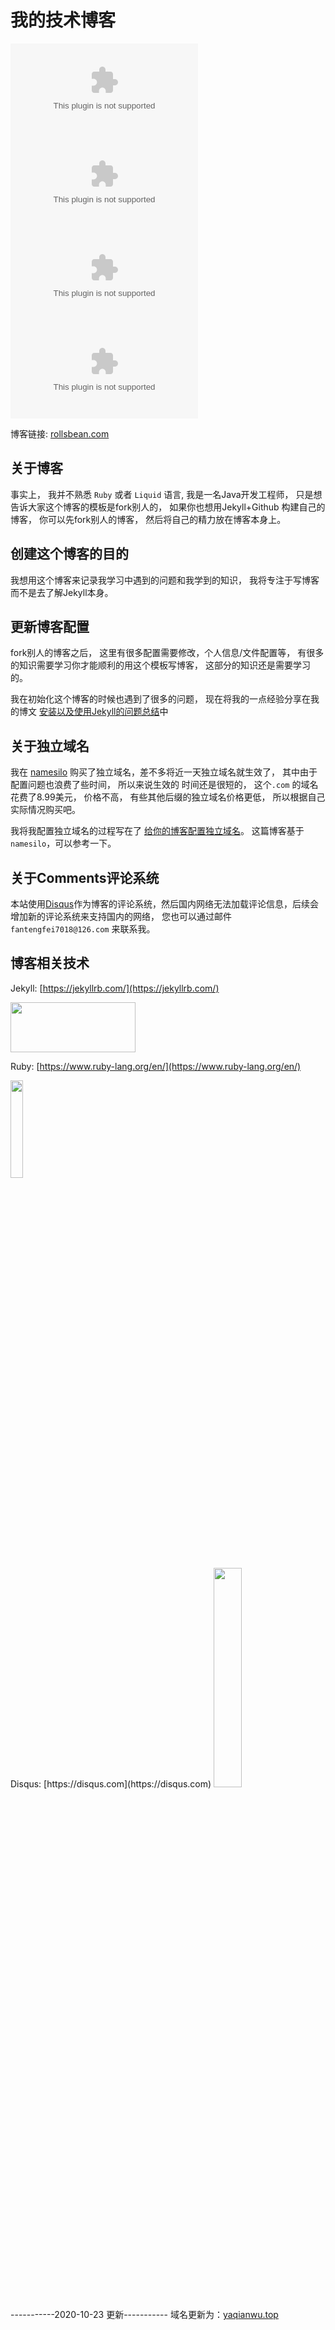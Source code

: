 # 我的技术博客

![GitHub Repo stars](https://img.shields.io/github/stars/RollsBean/rollsbean.github.com?style=flat-square)
![GitHub forks](https://img.shields.io/github/forks/RollsBean/rollsbean.github.com?style=flat-square)
![GitHub issues](https://img.shields.io/github/issues/RollsBean/rollsbean.github.com?style=flat-square)
![GitHub release (latest by date)](https://img.shields.io/github/v/release/RollsBean/rollsbean.github.com?style=flat-square)

博客链接: [rollsbean.com](https://rollsbean.com)

## 关于博客

事实上， 我并不熟悉 `Ruby` 或者 `Liquid` 语言, 我是一名Java开发工程师， 只是想告诉大家这个博客的模板是fork别人的， 如果你也想用Jekyll+Github
构建自己的博客， 你可以先fork别人的博客， 然后将自己的精力放在博客本身上。


## 创建这个博客的目的

我想用这个博客来记录我学习中遇到的问题和我学到的知识， 我将专注于写博客而不是去了解Jekyll本身。


## 更新博客配置

fork别人的博客之后， 这里有很多配置需要修改，个人信息/文件配置等， 有很多的知识需要学习你才能顺利的用这个模板写博客， 这部分的知识还是需要学习的。

我在初始化这个博客的时候也遇到了很多的问题， 现在将我的一点经验分享在我的博文 [安装以及使用Jekyll的问题总结](https://rollsbean.com/2018/08/06/initail-blog-bugs-summarize/)中

## 关于独立域名

我在 [namesilo](https://www.namesilo.com) 购买了独立域名，差不多将近一天独立域名就生效了， 其中由于配置问题也浪费了些时间， 所以来说生效的
时间还是很短的， 这个`.com` 的域名花费了8.99美元， 价格不高， 有些其他后缀的独立域名价格更低， 所以根据自己实际情况购买吧。 

我将我配置独立域名的过程写在了 [给你的博客配置独立域名](https://rollsbean.com/2018/08/10/configure-private-domain/)。 这篇博客基于
`namesilo`，可以参考一下。

## 关于Comments评论系统

本站使用[Disqus](https://disqus.com/)作为博客的评论系统，然后国内网络无法加载评论信息，后续会增加新的评论系统来支持国内的网络， 您也可以通过邮件
`fantengfei7018@126.com` 来联系我。

## 博客相关技术

Jekyll: [https://jekyllrb.com/](https://jekyllrb.com/)

<img src="https://davewentzel.com/images/jekyll.png" width="200px" height="80px"/>

Ruby: [https://www.ruby-lang.org/en/](https://www.ruby-lang.org/en/)

<img src="https://blog.webhostpython.com/wp-content/uploads/2015/08/Ruby-language-e1440787260291.png" width="20%" height="20%"/>
<br>
Disqus: [https://disqus.com](https://disqus.com)

<img src="http://foreveryoungadult.com/_uploads/images-new/50197/disqustips__span.png" width="30%" height="30%"/>

-----------2020-10-23 更新-----------
域名更新为：[yaqianwu.top](yaqianwu.top)